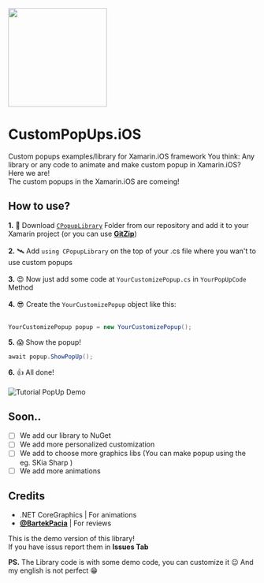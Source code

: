 <img src="https://i.imgur.com/32FqQY0.png" width="200" height="200">

# CustomPopUps.iOS
Custom popups examples/library for Xamarin.iOS framework
You think: Any library or any code to animate and make custom popup in Xamarin.iOS? Here we are!<br>The custom popups in the Xamarin.iOS are comeing!

## How to use?

**1.** 🚀 Download <a target="_blank" href="https://github.com/Mondonno/CustomPopUps.iOS/blob/master/CPopUpLibrary/Downloads/CPopupLibraryDEMO.iOS.zip?raw=true">`CPopupLibrary`</a> Folder from our repository and add it to your Xamarin project (or you can use [**GitZip**](http://kinolien.github.io/gitzip/))<br><br>
**2.** 🛰 Add `using CPopupLibrary` on the top of your .cs file where you wan't to use custom popups<br><br>
**3.** 😍 Now just add some code at `YourCustomizePopup.cs` in `YourPopUpCode` Method<br><br>
**4.** 😎 Create the `YourCustomizePopup` object like this:<br><br>
```csharp
YourCustomizePopup popup = new YourCustomizePopup();
```
**5.** 😱 Show the popup!<br>
```csharp
await popup.ShowPopUp();
```
**6.** 👍 All done!<br><br>
![Tutorial PopUp Demo](https://i.imgur.com/tpLGIic.gif)
## Soon..
- [ ] We add our library to NuGet
- [ ] We add more personalized customization
- [ ] We add to choose more graphics libs (You can make popup using the eg. SKia Sharp )
- [ ] We add more animations

## Credits
- .NET CoreGraphics | For animations<br>
- [**@BartekPacia**](https://github.com/bartekpacia) | For reviews

This is the demo version of this library!<br>
If you have issus report them in **Issues Tab**

**PS.** The Library code is with some demo code, you can customize it 😉 And my english is not perfect 😁
